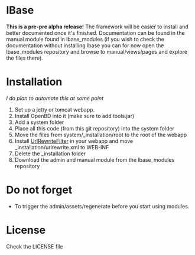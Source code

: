 lBase
=====
**This is a pre-pre alpha release!** The framework will be easier to install and better documented once it's finished. Documentation can be found in the manual module found in lbase_modules (if you wish to check the documentation without installing lbase you can for now open the lbase_modules repository and browse to manual/views/pages and explore the files there). 

Installation
============
*I do plan to automate this at some point*

1. Set up a jetty or tomcat webapp.
2. Install OpenBD into it (make sure to add tools.jar)
3. Add a system folder
4. Place all this code (from this git repository) into the system folder
5. Move the files from system/_installation/root to the root of the webapp
6. Install [UrlRewriteFilter](http://www.tuckey.org/urlrewrite/) in your webapp and move _installation/urlrewrite.xml to WEB-INF
7. Delete the _installation folder
8. Download the admin and manual module from the lbase_modules repository

Do not forget
=============
- To trigger the admin/assets/regenerate before you start using modules.

License
=======
Check the LICENSE file